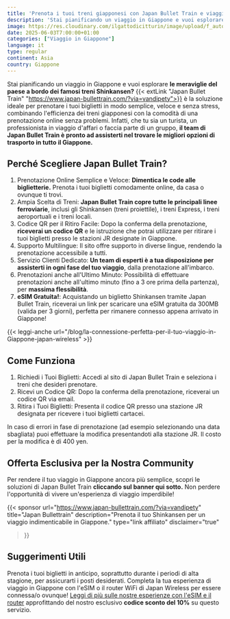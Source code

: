 ```yaml
---
title: 'Prenota i tuoi treni giapponesi con Japan Bullet Train e viaggia senza stress'
description: 'Stai pianificando un viaggio in Giappone e vuoi esplorare le meraviglie del paese a bordo dei famosi treni Shinkansen? Japan Bullet Train è la soluzione ideale per prenotare i tuoi biglietti in modo semplice, veloce e senza stress, evitando le lunghe code alle biglietterie e le difficoltà linguistiche.'
image: https://res.cloudinary.com/ilgattodicitturin/image/upload/f_auto,q_auto,w_800,dpr_auto/v1751869459/Articoli/Giappone/japan-shinkansen_uovshc.jpg
date: 2025-06-03T7:00:00+01:00
categories: ["Viaggio in Giappone"]
language: it
type: regular
continent: Asia   
country: Giappone
---
```

Stai pianificando un viaggio in Giappone e vuoi esplorare **le meraviglie del paese a bordo dei famosi treni Shinkansen?** {{< extLink "Japan Bullet Train" "https://www.japan-bullettrain.com/?via=vandipety">}} è la soluzione ideale per prenotare i tuoi biglietti in modo semplice, veloce e senza stress,  combinando l'efficienza dei treni giapponesi con la comodità di una prenotazione online senza problemi.
Infatti, che tu sia un turista, un professionista in viaggio d'affari o faccia parte di un gruppo, **il team di Japan Bullet Train è pronto ad assisterti nel trovare le migliori opzioni di trasporto in tutto il Giappone.**

## Perché Scegliere Japan Bullet Train?

1. Prenotazione Online Semplice e Veloce: **Dimentica le code alle biglietterie.** Prenota i tuoi biglietti comodamente online, da casa o ovunque ti trovi.
2. Ampia Scelta di Treni: **Japan Bullet Train copre tutte le principali linee ferroviarie**, inclusi gli Shinkansen (treni proiettile), i treni Express, i treni aeroportuali e i treni locali.
3. Codice QR per il Ritiro Facile: Dopo la conferma della prenotazione, **riceverai un codice QR** e le istruzione che potrai utilizzare per ritirare i tuoi biglietti presso le stazioni JR designate in Giappone.
4. Supporto Multilingue: Il sito offre supporto in diverse lingue, rendendo la prenotazione accessibile a tutti.
5. Servizio Clienti Dedicato: **Un team di esperti è a tua disposizione per assisterti in ogni fase del tuo viaggio**, dalla prenotazione all'imbarco.
6. Prenotazioni anche all'Ultimo Minuto: Possibilità di effettuare prenotazioni anche all'ultimo minuto (fino a 3 ore prima della partenza), per **massima flessibilità**.
7. **eSIM Gratuita!**: Acquistando un biglietto Shinkansen tramite Japan Bullet Train, riceverai un link per scaricare una eSIM gratuita da 300MB (valida per 3 giorni), perfetta per rimanere connesso appena arrivato in Giappone!

{{< leggi-anche url="/blog/la-connessione-perfetta-per-il-tuo-viaggio-in-Giappone-japan-wireless" >}}

## Come Funziona

1. Richiedi i Tuoi Biglietti: Accedi al sito di Japan Bullet Train e seleziona i treni che desideri prenotare.
2. Ricevi un Codice QR: Dopo la conferma della prenotazione, riceverai un codice QR via email.
3. Ritira i Tuoi Biglietti: Presenta il codice QR presso una stazione JR designata per ricevere i tuoi biglietti cartacei.

In caso di errori in fase di prenotazione (ad esempio selezionando una data sbagliata) puoi effettuare la modifica presentandoti alla stazione JR. Il costo per la modifica è di 400 yen.

## Offerta Esclusiva per la Nostra Community
Per rendere il tuo viaggio in Giappone ancora più semplice, scopri le soluzioni di Japan Bullet Train **cliccando sul banner qui sotto.** Non perdere l'opportunità di vivere un'esperienza di viaggio imperdibile!

{{< sponsor 
    url="https://www.japan-bullettrain.com/?via=vandipety"
    title="Japan Bullettrain"
    description="Prenota il tuo Shinkansen per un viaggio indimenticabile in Giappone."
    type="link affiliato"
    disclaimer="true"
>}}

## Suggerimenti Utili
Prenota i tuoi biglietti in anticipo, soprattutto durante i periodi di alta stagione, per assicurarti i posti desiderati.
Completa la tua esperienza di viaggio in Giappone con l'eSIM o il router WiFi di Japan Wireless per essere connessa/o ovunque! [Leggi di più sulle nostre esperienze con l'eSIM e il router](/blog/la-connessione-perfetta-per-il-tuo-viaggio-in-Giappone-japan-wireless) approfittando del nostro esclusivo **codice sconto del 10%** su questo servizio.